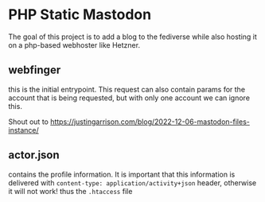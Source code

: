# PHP Static Mastodon

The goal of this project is to add a blog to the fediverse while also hosting it on a php-based webhoster like Hetzner.

## webfinger

this is the initial entrypoint. This request can also contain params for the account that is being requested, but with only one account we can ignore this.

Shout out to https://justingarrison.com/blog/2022-12-06-mastodon-files-instance/

## actor.json

contains the profile information. It is important that this information is delivered with `content-type: application/activity+json` header, otherwise it will not work! thus the `.htaccess` file

